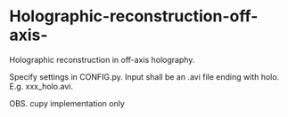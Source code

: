 # Holographic-reconstruction-off-axis-
Holographic reconstruction in off-axis holography.

Specify settings in CONFIG.py. Input shall be an .avi file ending with holo. E.g. xxx_holo.avi.

OBS. cupy implementation only
